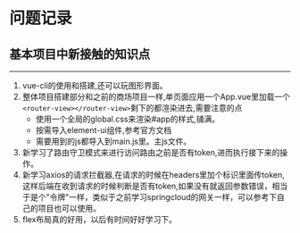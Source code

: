 # 问题记录
## 基本项目中新接触的知识点
---
1. vue-cli的使用和搭建,还可以玩图形界面。
2. 整体项目搭建部分和之前的商场项目一样,单页面应用一个App.vue里加载一个`<router-view></router-view>`剩下的都渲染进去,需要注意的点
    - 使用一个全局的global.css来渲染#app的样式,铺满。
    - 按需导入element-ui组件,参考官方文档
    - 需要用到的js都导入到main.js里。主js文件。
3. 新学习了路由守卫模式来进行访问路由之前是否有token,进而执行接下来的操作。
4. 新学习axios的请求拦截器,在请求的时候在headers里加个标识里面传token,这样后端在收到请求的时候判断是否有token,如果没有就返回参数错误，相当于是个"令牌"一样，类似于之前学习springcloud的网关一样，可以参考下自己的项目也可以使用。
5. flex布局真的好用，以后有时间好好学习下。
